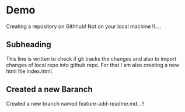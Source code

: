 # Demo
Creating a repository on Githhub!
Not on your local machine !!....

## Subheading
This line is written to check if git tracks the changes and also to import changes of local repo into github repo. For that I am also creating a new html file index.html.

## Created a new Baranch
Created a new branch named feature-add-readme.md...!!